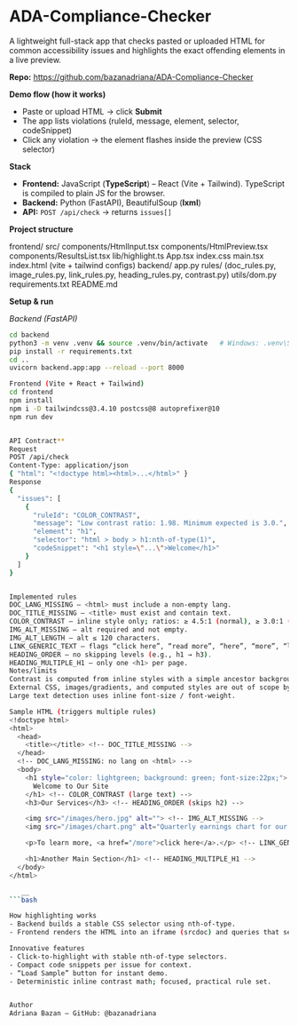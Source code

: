 # ADA-Compliance-Checker

A lightweight full-stack app that checks pasted or uploaded HTML for common accessibility issues and highlights the exact offending elements in a live preview.

**Repo:** https://github.com/bazanadriana/ADA-Compliance-Checker

**Demo flow (how it works)**
- Paste or upload HTML → click **Submit**
- The app lists violations (ruleId, message, element, selector, codeSnippet)
- Click any violation → the element flashes inside the preview (CSS selector)

**Stack**
- **Frontend:** JavaScript (**TypeScript**) – React (Vite + Tailwind). TypeScript is compiled to plain JS for the browser.
- **Backend:** Python (FastAPI), BeautifulSoup (**lxml**)
- **API:** `POST /api/check` → returns `issues[]`

**Project structure**

frontend/
  src/
    components/HtmlInput.tsx  components/HtmlPreview.tsx  components/ResultsList.tsx
    lib/highlight.ts  App.tsx  index.css  main.tsx
  index.html  (vite + tailwind configs)
backend/
  app.py
  rules/ (doc_rules.py, image_rules.py, link_rules.py, heading_rules.py, contrast.py)
  utils/dom.py
  requirements.txt
README.md


**Setup & run**

_Backend (FastAPI)_
```bash
cd backend
python3 -m venv .venv && source .venv/bin/activate   # Windows: .venv\Scripts\activate
pip install -r requirements.txt
cd ..
uvicorn backend.app:app --reload --port 8000

Frontend (Vite + React + Tailwind)
cd frontend
npm install
npm i -D tailwindcss@3.4.10 postcss@8 autoprefixer@10
npm run dev


API Contract**
Request
POST /api/check
Content-Type: application/json
{ "html": "<!doctype html><html>...</html>" }
Response
{
  "issues": [
    {
      "ruleId": "COLOR_CONTRAST",
      "message": "Low contrast ratio: 1.98. Minimum expected is 3.0.",
      "element": "h1",
      "selector": "html > body > h1:nth-of-type(1)",
      "codeSnippet": "<h1 style=\"...\">Welcome</h1>"
    }
  ]
}


Implemented rules
DOC_LANG_MISSING — <html> must include a non-empty lang.
DOC_TITLE_MISSING — <title> must exist and contain text.
COLOR_CONTRAST — inline style only; ratios: ≥ 4.5:1 (normal), ≥ 3.0:1 (large ≥18px or ≥14px bold).
IMG_ALT_MISSING — alt required and not empty.
IMG_ALT_LENGTH — alt ≤ 120 characters.
LINK_GENERIC_TEXT — flags “click here”, “read more”, “here”, “more”, “learn more”, etc.
HEADING_ORDER — no skipping levels (e.g., h1 → h3).
HEADING_MULTIPLE_H1 — only one <h1> per page.
Notes/limits
Contrast is computed from inline styles with a simple ancestor background fallback.
External CSS, images/gradients, and computed styles are out of scope by design.
Large text detection uses inline font-size / font-weight.

Sample HTML (triggers multiple rules)
<!doctype html>
<html>
  <head>
    <title></title> <!-- DOC_TITLE_MISSING -->
  </head>
  <!-- DOC_LANG_MISSING: no lang on <html> -->
  <body>
    <h1 style="color: lightgreen; background: green; font-size:22px;">
      Welcome to Our Site
    </h1> <!-- COLOR_CONTRAST (large text) -->
    <h3>Our Services</h3> <!-- HEADING_ORDER (skips h2) -->

    <img src="/images/hero.jpg" alt=""> <!-- IMG_ALT_MISSING -->
    <img src="/images/chart.png" alt="Quarterly earnings chart for our organization with multiple series across twelve months showing comparative performance between regions; decorative elements include subtle gradients and annotations that are not essential for understanding."> <!-- IMG_ALT_LENGTH -->

    <p>To learn more, <a href="/more">click here</a>.</p> <!-- LINK_GENERIC_TEXT -->

    <h1>Another Main Section</h1> <!-- HEADING_MULTIPLE_H1 -->
  </body>
</html>

   __
```bash

How highlighting works
- Backend builds a stable CSS selector using nth-of-type.
- Frontend renders the HTML into an iframe (srcdoc) and queries that selector to flash an outline on the target element.

Innovative features
- Click-to-highlight with stable nth-of-type selectors.
- Compact code snippets per issue for context.
- “Load Sample” button for instant demo.
- Deterministic inline contrast math; focused, practical rule set.


Author
Adriana Bazan — GitHub: @bazanadriana
